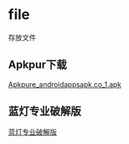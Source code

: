 # file
存放文件

## Apkpur下载

[Apkpure_androidappsapk.co_1.apk](https://github.com/wangwenzhiwwz/file/blob/master/Apkpure_androidappsapk.co_1.apk?raw=true)

## 蓝灯专业破解版

[蓝灯专业破解版]()



